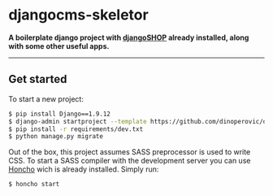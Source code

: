 # djangocms-skeletor

**A boilerplate django project with [djangoSHOP](http://www.django-shop.org) already installed, along with some other useful apps.**

---

## Get started

To start a new project:

```bash
$ pip install Django==1.9.12
$ django-admin startproject --template https://github.com/dinoperovic/djangocms-skeletor/archive/master.zip -e py,md,env -n Procfile project_name
$ pip install -r requirements/dev.txt
$ python manage.py migrate
```

Out of the box, this project assumes SASS preprocessor is used to write CSS. To start a SASS compiler with the
development server you can use [Honcho](https://github.com/nickstenning/honcho) wich is already installed. Simply run:

```bash
$ honcho start
```
